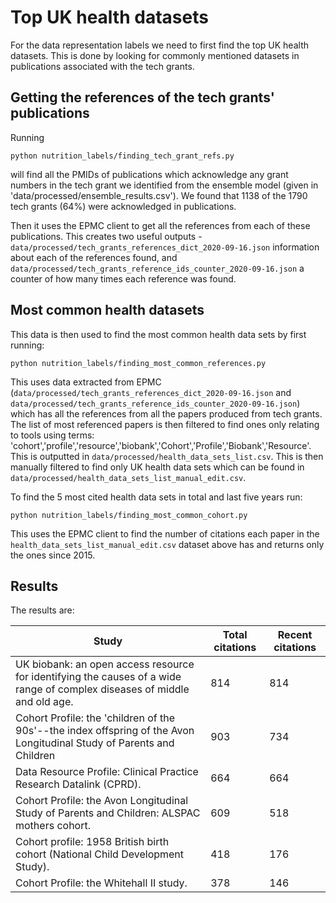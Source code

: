# Top UK health datasets

For the data representation labels we need to first find the top UK health datasets. This is done by looking for commonly mentioned datasets in publications associated with the tech grants.

## Getting the references of the tech grants' publications

Running

```
python nutrition_labels/finding_tech_grant_refs.py
```
will find all the PMIDs of publications which acknowledge any grant numbers in the tech grant we identified from the ensemble model (given in 'data/processed/ensemble_results.csv'). We found that 1138 of the 1790 tech grants (64%) were acknowledged in publications.

Then it uses the EPMC client to get all the references from each of these publications. This creates two useful outputs - `data/processed/tech_grants_references_dict_2020-09-16.json` information about each of the references found, and `data/processed/tech_grants_reference_ids_counter_2020-09-16.json` a counter of how many times each reference was found.

## Most common health datasets

This data is then used to find the most common health data sets by first running:

```
python nutrition_labels/finding_most_common_references.py
```

This uses data extracted from EPMC (`data/processed/tech_grants_references_dict_2020-09-16.json` and `data/processed/tech_grants_reference_ids_counter_2020-09-16.json`) which has all the references from all the papers produced from tech grants.
The list of most referenced papers is then filtered to find ones only relating to tools using terms: 'cohort','profile','resource','biobank','Cohort','Profile','Biobank','Resource'. This is outputted in `data/processed/health_data_sets_list.csv`.
This is then manually filtered to find only UK health data sets which can be found in `data/processed/health_data_sets_list_manual_edit.csv`.

To find the 5 most cited health data sets in total and last five years run: 

```
python nutrition_labels/finding_most_common_cohort.py
```

This uses the EPMC client to find the number of citations each paper in the `health_data_sets_list_manual_edit.csv` dataset above has and returns only the ones since 2015. 

## Results

The results are: 

| Study | Total citations| Recent citations |
|---|---|--- |
| UK biobank: an open access resource for identifying the causes of a wide range of complex diseases of middle and old age. | 814 | 814 |
| Cohort Profile: the 'children of the 90s'--the index offspring of the Avon Longitudinal Study of Parents and Children | 903 | 734 |
| Data Resource Profile: Clinical Practice Research Datalink (CPRD). | 664 | 664 |
| Cohort Profile: the Avon Longitudinal Study of Parents and Children: ALSPAC mothers cohort. | 609 | 518 |
| Cohort profile: 1958 British birth cohort (National Child Development Study). | 418 | 176 |
| Cohort Profile: the Whitehall II study. | 378 | 146 |

